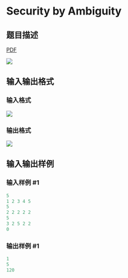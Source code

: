 # Security by Ambiguity

## 题目描述

[problemUrl]: https://uva.onlinejudge.org/index.php?option=com_onlinejudge&Itemid=8&category=20&page=show_problem&problem=1802

[PDF](https://uva.onlinejudge.org/external/108/p10861.pdf)

![](https://cdn.luogu.com.cn/upload/vjudge_pic/UVA10861/155ef0f7e8f5f755438d8a217473994aeecb47aa.png)

## 输入输出格式

### 输入格式

![](https://cdn.luogu.com.cn/upload/vjudge_pic/UVA10861/23a262e376a36720e0aa6b6e99536d40a386bd2b.png)

### 输出格式

![](https://cdn.luogu.com.cn/upload/vjudge_pic/UVA10861/c864c9fabf9baa4f6678347d3f4789ccfce486f5.png)

## 输入输出样例

### 输入样例 #1

```cpp
5
1 2 3 4 5
5
2 2 2 2 2
5
3 2 5 2 2
0
```


### 输出样例 #1

```cpp
1
5
120
```


